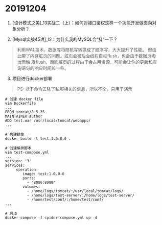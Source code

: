 # 20191204

1. [设计模式之美]_13实战二（上）：如何对接口鉴权这样一个功能开发做面向对象分析？

2. [Mysql实战45讲]_12：为什么我的MySQL会“抖”一下？

  > 利用WAL技术，数据库将随机写转换成了顺序写，大大提升了性能。
  但由此带了内存脏页的问题。脏页会被后台线程自动flush，也会由于数据页淘汰而触 发flush，而刷脏页的过程由于会占用资源，可能会让你的更新和查询语句的响应时间长一些。

3. 项目进行docker部署

> PS: 以下命令去除了私服相关的信息，所以不全，只用于演示

```
# 创建 docker file
vim Dockerfile
...
FROM tomcat/8.5.35
MAINTAINER author
ADD test.war /usr/local/tomcat/webapps/
...

# 构建镜像
docker build -t test:1.0.0.0 .

# 创建编排脚本
vim test-compose.yml
...
version: '3'
services:
     operation:
        image: test:1.0.0.0
        ports:
          - "8080:8080"
        volumes:
          - /home/logs/tomcat/:/usr/local/tomcat/logs/
          - /home/logs/test-server/:/home/logs/test-server/
          - /home/test/conf/:/home/test/conf/
...

# 启动
docker-compose -f spider-compose.yml up -d

```